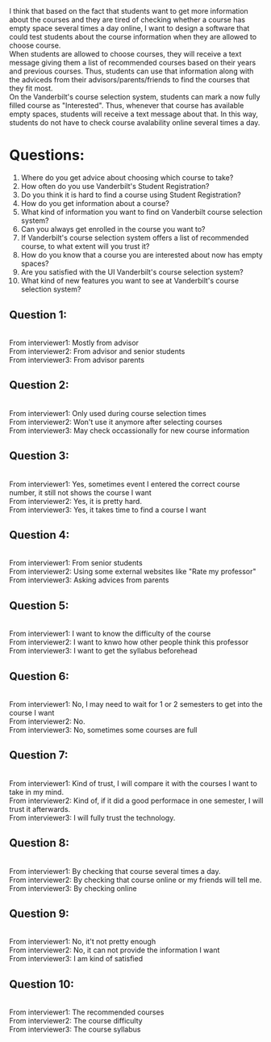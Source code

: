 # <Asgn-5-1>

<br />I think that based on the fact that students want to get more information about the courses and they are tired
of checking whether a course has empty space several times a day online, I want to design a software that could
test students about the course information when they are allowed to choose course.
<br />When students are allowed to choose courses, they will receive a text message giving them a list of recommended
courses based on their years and previous courses. Thus, students can use that information along with the adviceds
from their advisors/parents/friends to find the courses that they fit most.
<br />On the Vanderbilt's course selection system, students can mark a now fully filled course as "Interested".
Thus, whenever that course has available empty spaces, students will receive a text message about that. In this
way, students do not have to check course avalability online several times a day.

# Questions:
  1. Where do you get advice about choosing which course to take?
  2. How often do you use Vanderbilt's Student Registration?
  3. Do you think it is hard to find a course using Student Registration?
  4. How do you get information about a course?
  5. What kind of information you want to find on Vanderbilt course selection system?
  6. Can you always get enrolled in the course you want to?
  7. If Vanderbilt's course selection system offers a list of recommended course, to what extent will you trust it?
  8. How do you know that a course you are interested about now has empty spaces?
  9. Are you satisfied with the UI Vanderbilt's course selection system?
  10. What kind of new features you want to see at Vanderbilt's course selection system?

## Question 1: 
<br />From interviewer1: Mostly from advisor
<br />From interviewer2: From advisor and senior students
<br />From interviewer3: From advisor parents

## Question 2:
<br />From interviewer1: Only used during course selection times
<br />From interviewer2: Won't use it anymore after selecting courses
<br />From interviewer3: May check occassionally for new course information

## Question 3:
<br />From interviewer1: Yes, sometimes event I entered the correct course number, it still not shows the course I want
<br />From interviewer2: Yes, it is pretty hard.
<br />From interviewer3: Yes, it takes time to find a course I want

## Question 4:
<br />From interviewer1: From senior students
<br />From interviewer2: Using some external websites like "Rate my professor"
<br />From interviewer3: Asking advices from parents

## Question 5:
<br />From interviewer1: I want to know the difficulty of the course
<br />From interviewer2: I want to knwo how other people think this professor
<br />From interviewer3: I want to get the syllabus beforehead

## Question 6:
<br />From interviewer1: No, I may need to wait for 1 or 2 semesters to get into the course I want
<br />From interviewer2: No.
<br />From interviewer3: No, sometimes some courses are full

## Question 7:
<br />From interviewer1: Kind of trust, I will compare it with the courses I want to take in my mind.
<br />From interviewer2: Kind of, if it did a good performace in one semester, I will trust it afterwards.
<br />From interviewer3: I will fully trust the technology.

## Question 8:
<br />From interviewer1: By checking that course several times a day.
<br />From interviewer2: By checking that course online or my friends will tell me.
<br />From interviewer3: By checking online

## Question 9:
<br />From interviewer1: No, it't not pretty enough
<br />From interviewer2: No, it can not provide the information I want
<br />From interviewer3: I am kind of satisfied

## Question 10:
<br />From interviewer1: The recommended courses
<br />From interviewer2: The course difficulty
<br />From interviewer3: The course syllabus
